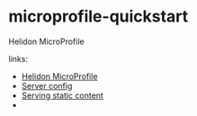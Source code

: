 # microprofile-quickstart
Helidon MicroProfile

links:

* [Helidon MicroProfile](https://helidon.io/docs/latest/#/microprofile/01_introduction)
* [Server config](https://helidon.io/docs/latest/#/microprofile/02_server-configuration)
* [Serving static content](https://helidon.io/docs/latest/#/microprofile/04_static-content)
* []()
